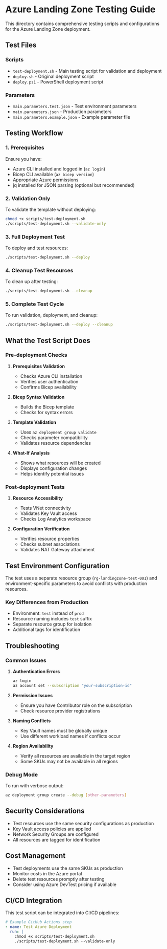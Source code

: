 # Azure Landing Zone Testing Guide

This directory contains comprehensive testing scripts and configurations for the Azure Landing Zone deployment.

## Test Files

### Scripts
- `test-deployment.sh` - Main testing script for validation and deployment
- `deploy.sh` - Original deployment script
- `deploy.ps1` - PowerShell deployment script

### Parameters
- `main.parameters.test.json` - Test environment parameters
- `main.parameters.json` - Production parameters
- `main.parameters.example.json` - Example parameter file

## Testing Workflow

### 1. Prerequisites
Ensure you have:
- Azure CLI installed and logged in (`az login`)
- Bicep CLI available (`az bicep version`)
- Appropriate Azure permissions
- jq installed for JSON parsing (optional but recommended)

### 2. Validation Only
To validate the template without deploying:
```bash
chmod +x scripts/test-deployment.sh
./scripts/test-deployment.sh --validate-only
```

### 3. Full Deployment Test
To deploy and test resources:
```bash
./scripts/test-deployment.sh --deploy
```

### 4. Cleanup Test Resources
To clean up after testing:
```bash
./scripts/test-deployment.sh --cleanup
```

### 5. Complete Test Cycle
To run validation, deployment, and cleanup:
```bash
./scripts/test-deployment.sh --deploy --cleanup
```

## What the Test Script Does

### Pre-deployment Checks
1. **Prerequisites Validation**
   - Checks Azure CLI installation
   - Verifies user authentication
   - Confirms Bicep availability

2. **Bicep Syntax Validation**
   - Builds the Bicep template
   - Checks for syntax errors

3. **Template Validation**
   - Uses `az deployment group validate`
   - Checks parameter compatibility
   - Validates resource dependencies

4. **What-If Analysis**
   - Shows what resources will be created
   - Displays configuration changes
   - Helps identify potential issues

### Post-deployment Tests
1. **Resource Accessibility**
   - Tests VNet connectivity
   - Validates Key Vault access
   - Checks Log Analytics workspace

2. **Configuration Verification**
   - Verifies resource properties
   - Checks subnet associations
   - Validates NAT Gateway attachment

## Test Environment Configuration

The test uses a separate resource group (`rg-landingzone-test-001`) and environment-specific parameters to avoid conflicts with production resources.

### Key Differences from Production
- Environment: `test` instead of `prod`
- Resource naming includes `test` suffix
- Separate resource group for isolation
- Additional tags for identification

## Troubleshooting

### Common Issues
1. **Authentication Errors**
   ```bash
   az login
   az account set --subscription "your-subscription-id"
   ```

2. **Permission Issues**
   - Ensure you have Contributor role on the subscription
   - Check resource provider registrations

3. **Naming Conflicts**
   - Key Vault names must be globally unique
   - Use different workload names if conflicts occur

4. **Region Availability**
   - Verify all resources are available in the target region
   - Some SKUs may not be available in all regions

### Debug Mode
To run with verbose output:
```bash
az deployment group create --debug [other-parameters]
```

## Security Considerations

- Test resources use the same security configurations as production
- Key Vault access policies are applied
- Network Security Groups are configured
- All resources are tagged for identification

## Cost Management

- Test deployments use the same SKUs as production
- Monitor costs in the Azure portal
- Delete test resources promptly after testing
- Consider using Azure DevTest pricing if available

## CI/CD Integration

This test script can be integrated into CI/CD pipelines:

```yaml
# Example GitHub Actions step
- name: Test Azure Deployment
  run: |
    chmod +x scripts/test-deployment.sh
    ./scripts/test-deployment.sh --validate-only
```
